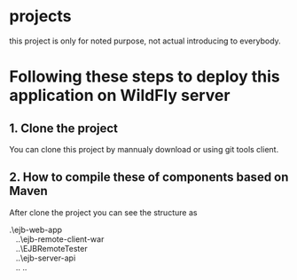 # projects
this project is only for noted purpose, not actual introducing to everybody.

# Following these steps to deploy this application on WildFly server
## 1. Clone the project
You can clone this project by mannualy download or using git tools client.
## 2. How to compile these of components based on Maven
After clone the project you can see the structure as

.\ejb-web-app<br/>
&nbsp;&nbsp;&nbsp;..\ejb-remote-client-war<br/>
&nbsp;&nbsp;&nbsp;..\EJBRemoteTester<br/>
&nbsp;&nbsp;&nbsp;..\ejb-server-api<br/>
&nbsp;&nbsp;&nbsp;.. ..
